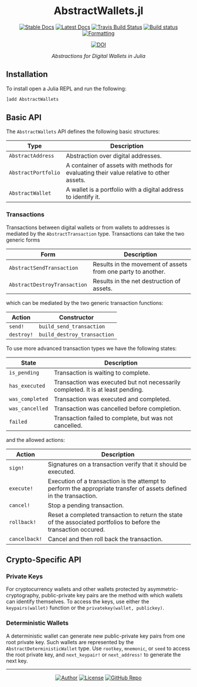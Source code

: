 <div align="center">

# AbstractWallets.jl

[![Stable Docs](https://img.shields.io/badge/docs-stable-blue.svg)](https://bhgomes.github.io/AbstractWallets.jl/stable)
[![Latest Docs](https://img.shields.io/badge/docs-latest-blue.svg)](https://bhgomes.github.io/AbstractWallets.jl/latest)
[![Travis Build Status](https://travis-ci.com/bhgomes/AbstractWallets.jl.svg?branch=master)](https://travis-ci.com/bhgomes/AbstractWallets.jl)
[![Build status](https://ci.appveyor.com/api/projects/status/pinmr5hvxo04uahp?svg=true)](https://ci.appveyor.com/project/bhgomes/abstractwallets-jl)
[![Formatting](https://img.shields.io/badge/format-tab%204%20margin%2096-888)](https://github.com/domluna/JuliaFormatter.jl)

[![DOI](https://zenodo.org/badge/218436667.svg)](https://zenodo.org/badge/latestdoi/218436667)

_Abstractions for Digital Wallets in Julia_

</div>

## Installation

To install open a Julia REPL and run the following:

```julia
]add AbstractWallets
```

## Basic API

The `AbstractWallets` API defines the following basic structures:

| Type | Description |
|------|-------------|
| `AbstractAddress` | Abstraction over digital addresses. |
| `AbstractPortfolio` | A container of assets with methods for evaluating their value relative to other assets. |
| `AbstractWallet` | A wallet is a portfolio with a digital address to identify it. |

### Transactions

Transactions between digital wallets or from wallets to addresses is mediated by the `AbstractTransaction` type. Transactions can take the two generic forms

| Form | Description |
|------|-------------|
| `AbstractSendTransaction` | Results in the movement of assets from one party to another. |
| `AbstractDestroyTransaction` | Results in the net destruction of assets. |

which can be mediated by the two generic transaction functions:

| Action | Constructor |
|--------|-------------|
| `send!` | `build_send_transaction` |
| `destroy!` | `build_destroy_transaction` |

To use more advanced transaction types we have the following states:

| State | Description |
|-------|-------------|
| `is_pending` | Transaction is waiting to complete. |
| `has_executed` | Transaction was executed but not necessarily completed. It is at least pending. |
| `was_completed` | Transaction was executed and completed. |
| `was_cancelled` | Transaction was cancelled before completion. |
| `failed` | Transaction failed to complete, but was not cancelled. |

and the allowed actions:

| Action | Description |
|--------|-------------|
| `sign!` | Signatures on a transaction verify that it should be executed. |
| `execute!` | Execution of a transaction is the attempt to perform the appropriate transfer of assets defined in the transaction. |
| `cancel!`| Stop a pending transaction. |
| `rollback!` | Reset a completed transaction to return the state of the associated portfolios to before the transaction occured. |
| `cancelback!` | Cancel and then roll back the transaction. |

## Crypto-Specific API

### Private Keys

For cryptocurrency wallets and other wallets protected by asymmetric-cryptography, public-private key pairs are the method with which wallets can identify themselves. To access the keys, use either the `keypairs(wallet)` function or the `privatekey(wallet, publickey)`.

### Deterministic Wallets

A deterministic wallet can generate new public-private key pairs from one root private key. Such wallets are represented by the `AbstractDeterministicWallet` type. Use `rootkey`, `mnemonic`, or `seed` to access the root private key, and `next_keypair!` or `next_address!` to generate the next key.

---
<div align="center">

[![Author](https://img.shields.io/badge/-bhgomes-blue?style=for-the-badge)](https://github.com/bhgomes)
[![License](https://img.shields.io/badge/-UNLICENSE-lightgray?style=for-the-badge)](UNLICENSE)
[![GitHub Repo](https://img.shields.io/badge/-GitHub-black?style=for-the-badge)](https://github.com/bhgomes/AbstractWallets.jl)

</div>
